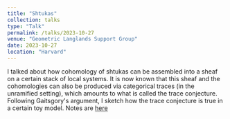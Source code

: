 ```yaml
---
title: "Shtukas"
collection: talks
type: "Talk"
permalink: /talks/2023-10-27
venue: "Geometric Langlands Support Group"
date: 2023-10-27
location: "Harvard"
---
```


I talked about how cohomology of shtukas can be assembled into a sheaf on a certain stack of local systems. It is now known that this sheaf and the cohomologies can also be produced via categorical traces (in the unramified setting), which amounts to what is called the trace conjecture. Following Gaitsgory's argument, I sketch how the trace conjecture is true in a certain toy model. Notes are [here](https://dpentland.github.io/files/shtuka.pdf)
